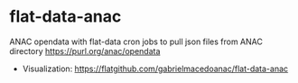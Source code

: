 # flat-data-anac
ANAC opendata with flat-data cron jobs to pull json files from ANAC directory https://purl.org/anac/opendata

- Visualization: https://flatgithub.com/gabrielmacedoanac/flat-data-anac
